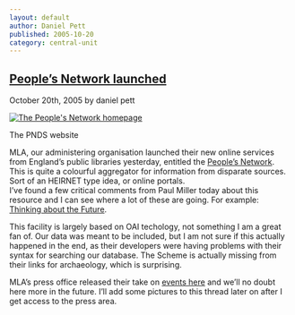 ```yaml
---
layout: default
author: Daniel Pett
published: 2005-10-20
category: central-unit
---
```

[People’s Network launched](/2005/10/20/peoples-network-launched/ "Permanent Link to People’s Network launched")
----------------------------------------------------------------------------------------------------------------

October 20th, 2005 by daniel pett

[![The People's Network homepage](/files/2005/10/ppns.jpg "ppns")](/files/2005/10/ppns.jpg)

The PNDS website

MLA, our administering organisation launched their new online services from England’s public libraries yesterday, 
entitled the [People’s Network](http://www.peoplesnetwork.gov.uk/). This is quite a colourful aggregator for information 
from disparate sources. Sort of an HEIRNET type idea, or online portals.  
I’ve found a few critical comments from Paul Miller today about this resource and I can see where a lot of these are 
going. For example: [Thinking about the Future](http://www.paulmiller.typepad.com/thinking_about_the_future/2005/10/peoples_network.html).

This facility is largely based on OAI techology, not something I am a great fan of. Our data was meant to be included, 
but I am not sure if this actually happened in the end, as their developers were having problems with their syntax for 
searching our database. The Scheme is actually missing from their links for archaeology, which is surprising.

MLA’s press office released their take on [events here](http://www.mla.gov.uk/news/press_article.asp?articleid=863) and
we’ll no doubt here more in the future. I’ll add some pictures to this thread later on after I get access to the press area.